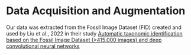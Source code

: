 # Data Acquisition and Augmentation
Our data was extracted from the Fossil Image Dataset (FID) created and used by Liu et al., 2022 in their study 
[Automatic taxonomic identification based on the Fossil Image Dataset (>415,000 images) and deep convolutional neural networks]([https://www.cambridge.org/core/journals/paleobiology/article/automatic-taxonomic-identification-based-on-the-fossil-image-dataset-415000-images-and-deep-convolutional-neural-networks/4863E2FDE20D6115415EE5FE232B9DCD])
